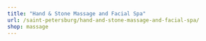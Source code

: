 ```yaml
---
title: "Hand & Stone Massage and Facial Spa"
url: /saint-petersburg/hand-and-stone-massage-and-facial-spa/
shop: massage
---
```

